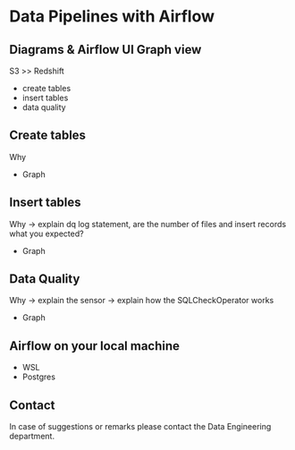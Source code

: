 # Data Pipelines with Airflow

## Diagrams & Airflow UI Graph view

S3 >> Redshift

- create tables
- insert tables
- data quality

## Create tables

Why 
- Graph

## Insert tables

Why -> explain dq log statement, are the number of files and insert records what you expected?
- Graph

## Data Quality

Why -> explain the sensor -> explain how the SQLCheckOperator works
- Graph

## Airflow on your local machine

- WSL
- Postgres

## Contact

In case of suggestions or remarks please contact the Data Engineering department.

